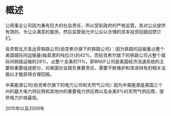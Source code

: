 # 概述
公用事业公司因为兼有巨大的社会责任，所以受到政府的严格监管。其对公众提供有效的、令公众满意的服务，然后监管层允许公众以合理的资本投资回报回馈它们。

伯灵顿北方圣达菲铁路公司(伯克希尔旗下的铁路公司)：因为铁路的运输量占整个美国城际间运输量(每英里的吨位计)的42%，而伯克希尔旗下的铁路公司占整个城际间铁路运输的28%，占整个全美的11%。即BNSF公司是美国经济流通系统的主要和重要组成部分，对美国社会肩负重要责任，需要不断维护和改进持有的相关设施以才能获得合理回报。

中美能源公司(伯克希尔旗下的电力公司和天然气公司): 因为中美能源是美国三个州的最大电力供应商和其他州的重要电力供应商以及全美8%的天然气供应商，提供电力价格最低。

2010年以及2009年